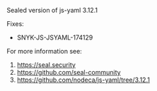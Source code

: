 Sealed version of js-yaml 3.12.1

Fixes:
- SNYK-JS-JSYAML-174129

For more information see:
  1. https://seal.security
  2. https://github.com/seal-community
  3. https://github.com/nodeca/js-yaml/tree/3.12.1
